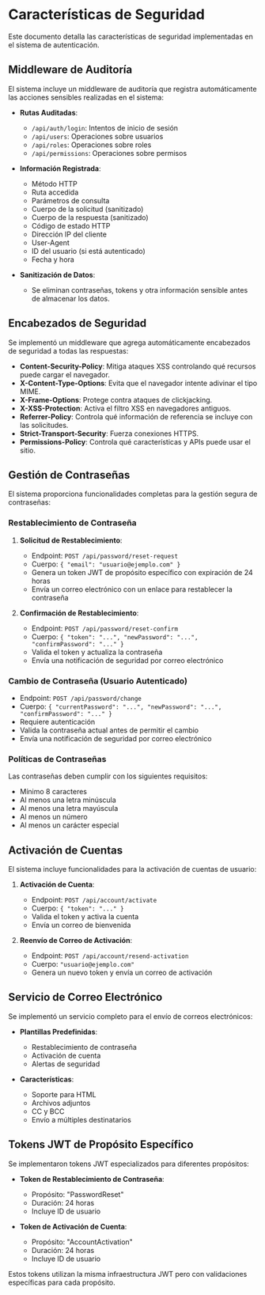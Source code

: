# Características de Seguridad

Este documento detalla las características de seguridad implementadas en el sistema de autenticación.

## Middleware de Auditoría

El sistema incluye un middleware de auditoría que registra automáticamente las acciones sensibles realizadas en el sistema:

- **Rutas Auditadas**: 
  - `/api/auth/login`: Intentos de inicio de sesión
  - `/api/users`: Operaciones sobre usuarios
  - `/api/roles`: Operaciones sobre roles
  - `/api/permissions`: Operaciones sobre permisos

- **Información Registrada**:
  - Método HTTP
  - Ruta accedida
  - Parámetros de consulta
  - Cuerpo de la solicitud (sanitizado)
  - Cuerpo de la respuesta (sanitizado)
  - Código de estado HTTP
  - Dirección IP del cliente
  - User-Agent
  - ID del usuario (si está autenticado)
  - Fecha y hora

- **Sanitización de Datos**: 
  - Se eliminan contraseñas, tokens y otra información sensible antes de almacenar los datos.

## Encabezados de Seguridad

Se implementó un middleware que agrega automáticamente encabezados de seguridad a todas las respuestas:

- **Content-Security-Policy**: Mitiga ataques XSS controlando qué recursos puede cargar el navegador.
- **X-Content-Type-Options**: Evita que el navegador intente adivinar el tipo MIME.
- **X-Frame-Options**: Protege contra ataques de clickjacking.
- **X-XSS-Protection**: Activa el filtro XSS en navegadores antiguos.
- **Referrer-Policy**: Controla qué información de referencia se incluye con las solicitudes.
- **Strict-Transport-Security**: Fuerza conexiones HTTPS.
- **Permissions-Policy**: Controla qué características y APIs puede usar el sitio.

## Gestión de Contraseñas

El sistema proporciona funcionalidades completas para la gestión segura de contraseñas:

### Restablecimiento de Contraseña

1. **Solicitud de Restablecimiento**:
   - Endpoint: `POST /api/password/reset-request`
   - Cuerpo: `{ "email": "usuario@ejemplo.com" }`
   - Genera un token JWT de propósito específico con expiración de 24 horas
   - Envía un correo electrónico con un enlace para restablecer la contraseña

2. **Confirmación de Restablecimiento**:
   - Endpoint: `POST /api/password/reset-confirm`
   - Cuerpo: `{ "token": "...", "newPassword": "...", "confirmPassword": "..." }`
   - Valida el token y actualiza la contraseña
   - Envía una notificación de seguridad por correo electrónico

### Cambio de Contraseña (Usuario Autenticado)

- Endpoint: `POST /api/password/change`
- Cuerpo: `{ "currentPassword": "...", "newPassword": "...", "confirmPassword": "..." }`
- Requiere autenticación
- Valida la contraseña actual antes de permitir el cambio
- Envía una notificación de seguridad por correo electrónico

### Políticas de Contraseñas

Las contraseñas deben cumplir con los siguientes requisitos:
- Mínimo 8 caracteres
- Al menos una letra minúscula
- Al menos una letra mayúscula
- Al menos un número
- Al menos un carácter especial

## Activación de Cuentas

El sistema incluye funcionalidades para la activación de cuentas de usuario:

1. **Activación de Cuenta**:
   - Endpoint: `POST /api/account/activate`
   - Cuerpo: `{ "token": "..." }`
   - Valida el token y activa la cuenta
   - Envía un correo de bienvenida

2. **Reenvío de Correo de Activación**:
   - Endpoint: `POST /api/account/resend-activation`
   - Cuerpo: `"usuario@ejemplo.com"`
   - Genera un nuevo token y envía un correo de activación

## Servicio de Correo Electrónico

Se implementó un servicio completo para el envío de correos electrónicos:

- **Plantillas Predefinidas**:
  - Restablecimiento de contraseña
  - Activación de cuenta
  - Alertas de seguridad

- **Características**:
  - Soporte para HTML
  - Archivos adjuntos
  - CC y BCC
  - Envío a múltiples destinatarios

## Tokens JWT de Propósito Específico

Se implementaron tokens JWT especializados para diferentes propósitos:

- **Token de Restablecimiento de Contraseña**:
  - Propósito: "PasswordReset"
  - Duración: 24 horas
  - Incluye ID de usuario

- **Token de Activación de Cuenta**:
  - Propósito: "AccountActivation"
  - Duración: 24 horas
  - Incluye ID de usuario

Estos tokens utilizan la misma infraestructura JWT pero con validaciones específicas para cada propósito.
